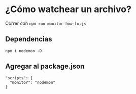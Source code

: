 # ¿Cómo watchear un archivo?

Correr con `npm run monitor how-to.js`

## Dependencias
`npm i nodemon -D`

## Agregar al package.json
```  
"scripts": {
  "monitor": "nodemon"
}
```